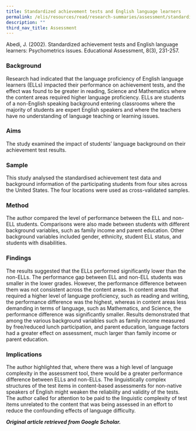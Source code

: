 ```yaml
---
title: Standardized achievement tests and English language learners
permalink: /elis/resources/read/research-summaries/assessment/standardized-achievement-tests/
description: ""
third_nav_title: Assessment
---
```

Abedi, J. (2002). Standardized achievement tests and English language learners: Psychometrics issues. Educational Assessment, 8(3), 231-257.

### Background

Research had indicated that the language proficiency of English language learners (ELLs) impacted their performance on achievement tests, and the effect was found to be greater in reading, Science and Mathematics where the content areas required higher language proficiency. ELLs are students of a non-English speaking background entering classrooms where the majority of students are expert English speakers and where the teachers have no understanding of language teaching or learning issues.

### Aims

The study examined the impact of students’ language background on their achievement test results.

### Sample

This study analysed the standardised achievement test data and background information of the participating students from four sites across the United States. The four locations were used as cross-validated samples.

### Method

The author compared the level of performance between the ELL and non-ELL students. Comparisons were also made between students with different background variables, such as family income and parent education. Other background variables included gender, ethnicity, student ELL status, and students with disabilities.

### Findings

The results suggested that the ELLs performed significantly lower than the non-ELLs. The performance gap between ELL and non-ELL students was smaller in the lower grades. However, the performance difference between them was not consistent across the content areas. In content areas that required a higher level of language proficiency, such as reading and writing, the performance difference was the highest, whereas in content areas less demanding in terms of language, such as Mathematics, and Science, the performance difference was significantly smaller. Results demonstrated that among the various background variables such as family income measured by free/reduced lunch participation, and parent education, language factors had a greater effect on assessment, much larger than family income or parent education.

### Implications

The author highlighted that, where there was a high level of language complexity in the assessment tool, there would be a greater performance difference between ELLs and non-ELLs. The linguistically complex structures of the test items in content-based assessments for non-native speakers of English might weaken the reliability and validity of the tests. The author called for attention to be paid to the linguistic complexity of test items unrelated to the content that was being assessed in an effort to reduce the confounding effects of language difficulty.


_**Original article retrieved from Google Scholar.**_  

